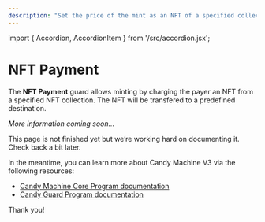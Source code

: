 ```yaml
---
description: "Set the price of the mint as an NFT of a specified collection."
---
```


import { Accordion, AccordionItem } from '/src/accordion.jsx';

# NFT Payment

The **NFT Payment** guard allows minting by charging the payer an NFT from a specified NFT collection. The NFT will be transfered to a predefined destination.

*More information coming soon…*

This page is not finished yet but we’re working hard on documenting it. Check back a bit later.

In the meantime, you can learn more about Candy Machine V3 via the following resources:

- [Candy Machine Core Program documentation](https://github.com/metaplex-foundation/metaplex-program-library/tree/master/candy-machine-core/program)
- [Candy Guard Program documentation](https://github.com/metaplex-foundation/mpl-candy-guard)

Thank you!
